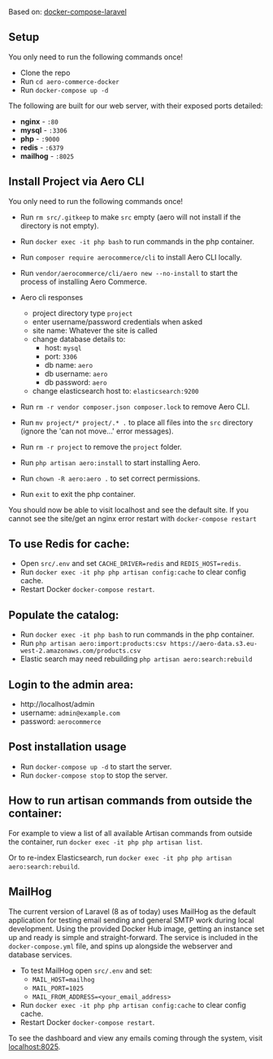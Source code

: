 Based on: [docker-compose-laravel](https://github.com/aschmelyun/docker-compose-laravel)

## Setup

You only need to run the following commands once!

- Clone the repo
- Run `cd aero-commerce-docker`
- Run `docker-compose up -d`

The following are built for our web server, with their exposed ports detailed:

- **nginx** - `:80`
- **mysql** - `:3306`
- **php** - `:9000`
- **redis** - `:6379`
- **mailhog** - `:8025` 

## Install Project via Aero CLI

You only need to run the following commands once!

- Run `rm src/.gitkeep` to make `src` empty (aero will not install if the directory is not empty).
- Run `docker exec -it php bash` to run commands in the php container.
- Run `composer require aerocommerce/cli` to install Aero CLI locally.
- Run `vendor/aerocommerce/cli/aero new --no-install` to start the process of installing Aero Commerce.

- Aero cli responses
  - project directory type `project`
  - enter username/password credentials when asked
  - site name: Whatever the site is called
  - change database details to:
    - host: `mysql`
    - port: `3306`
    - db name: `aero`
    - db username: `aero`
    - db password: `aero`
  - change elasticsearch host to: `elasticsearch:9200`

- Run `rm -r vendor composer.json composer.lock` to remove Aero CLI.
- Run `mv project/* project/.* .` to place all files into the `src` directory (ignore the 'can not move...' error messages).
- Run `rm -r project` to remove the `project` folder.

- Run `php artisan aero:install` to start installing Aero.
- Run `chown -R aero:aero .` to set correct permissions.
- Run `exit` to exit the php container.

You should now be able to visit localhost and see the default site. If you cannot see the site/get an nginx error restart with `docker-compose restart`

## To use Redis for cache:

- Open `src/.env` and set `CACHE_DRIVER=redis` and `REDIS_HOST=redis`.
- Run `docker exec -it php php artisan config:cache` to clear config cache.
- Restart Docker `docker-compose restart`.

## Populate the catalog:

- Run `docker exec -it php bash` to run commands in the php container.
- Run `php artisan aero:import:products:csv https://aero-data.s3.eu-west-2.amazonaws.com/products.csv`
- Elastic search may need rebuilding `php artisan aero:search:rebuild`

## Login to the admin area:

- http://localhost/admin
- username: `admin@example.com`
- password: `aerocommerce`

## Post installation usage

- Run `docker-compose up -d` to start the server.
- Run `docker-compose stop` to stop the server.

## How to run artisan commands from outside the container:

For example to view a list of all available Artisan commands from outside the container, run `docker exec -it php php artisan list`.

Or to re-index Elasticsearch, run `docker exec -it php php artisan aero:search:rebuild`.

## MailHog

The current version of Laravel (8 as of today) uses MailHog as the default application for testing email sending and general SMTP work during local development. Using the provided Docker Hub image, getting an instance set up and ready is simple and straight-forward. The service is included in the `docker-compose.yml` file, and spins up alongside the webserver and database services.

- To test MailHog open `src/.env` and set:
  - `MAIL_HOST=mailhog`
  - `MAIL_PORT=1025`
  - `MAIL_FROM_ADDRESS=<your_email_address>`
- Run `docker exec -it php php artisan config:cache` to clear config cache.
- Restart Docker `docker-compose restart`.

To see the dashboard and view any emails coming through the system, visit [localhost:8025](http://localhost:8025).